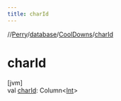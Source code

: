 ```yaml
---
title: charId
---
```

//[Perry](../../../index.html)/[database](../index.html)/[CoolDowns](index.html)/[charId](char-id.html)



# charId



[jvm]\
val [charId](char-id.html): Column&lt;[Int](https://kotlinlang.org/api/latest/jvm/stdlib/kotlin/-int/index.html)&gt;




